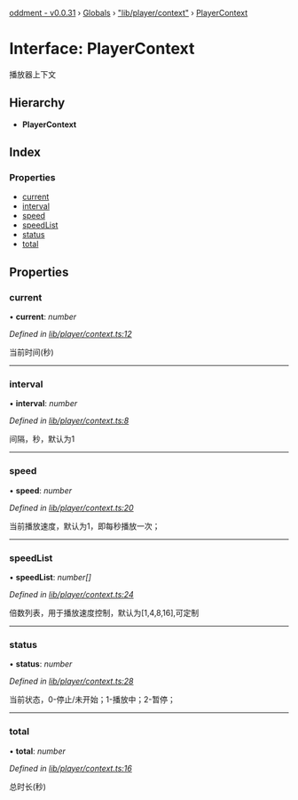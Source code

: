 [oddment - v0.0.31](../README.md) › [Globals](../globals.md) › ["lib/player/context"](../modules/_lib_player_context_.md) › [PlayerContext](_lib_player_context_.playercontext.md)

# Interface: PlayerContext

播放器上下文

## Hierarchy

* **PlayerContext**

## Index

### Properties

* [current](_lib_player_context_.playercontext.md#current)
* [interval](_lib_player_context_.playercontext.md#interval)
* [speed](_lib_player_context_.playercontext.md#speed)
* [speedList](_lib_player_context_.playercontext.md#speedlist)
* [status](_lib_player_context_.playercontext.md#status)
* [total](_lib_player_context_.playercontext.md#total)

## Properties

###  current

• **current**: *number*

*Defined in [lib/player/context.ts:12](https://github.com/youkaisteve/oddment/blob/f5b6389/lib/player/context.ts#L12)*

当前时间(秒)

___

###  interval

• **interval**: *number*

*Defined in [lib/player/context.ts:8](https://github.com/youkaisteve/oddment/blob/f5b6389/lib/player/context.ts#L8)*

间隔，秒，默认为1

___

###  speed

• **speed**: *number*

*Defined in [lib/player/context.ts:20](https://github.com/youkaisteve/oddment/blob/f5b6389/lib/player/context.ts#L20)*

当前播放速度，默认为1，即每秒播放一次；

___

###  speedList

• **speedList**: *number[]*

*Defined in [lib/player/context.ts:24](https://github.com/youkaisteve/oddment/blob/f5b6389/lib/player/context.ts#L24)*

倍数列表，用于播放速度控制，默认为[1,4,8,16],可定制

___

###  status

• **status**: *number*

*Defined in [lib/player/context.ts:28](https://github.com/youkaisteve/oddment/blob/f5b6389/lib/player/context.ts#L28)*

当前状态，0-停止/未开始；1-播放中；2-暂停；

___

###  total

• **total**: *number*

*Defined in [lib/player/context.ts:16](https://github.com/youkaisteve/oddment/blob/f5b6389/lib/player/context.ts#L16)*

总时长(秒)
